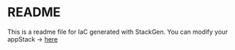 # README
This is a readme file for IaC generated with StackGen.
You can modify your appStack -> [here](http://main.dev.stackgen.com/appstacks/6841756b-f863-4427-aed5-9bc9ea4d77f0)
